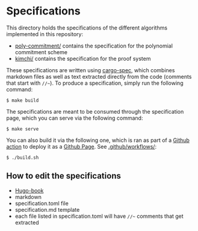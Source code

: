 # Specifications

This directory holds the specifications of the different algorithms implemented in this repository:

* [poly-commitment/](poly-commitment/) contains the specification for the polynomial commitment scheme
* [kimchi/](kimchi/) contains the specification for the proof system

These specifications are written using [cargo-spec](https://crates.io/crates/cargo-spec), which combines markdown files as well as text extracted directly from the code (comments that start with `//~`).
To produce a specification, simply run the following command:

```console
$ make build
```

The specifications are meant to be consumed through the specification page, which you can serve via the following command:

```console
$ make serve
```

You can also build it via the following one, which is ran as part of a [Github action]() to deploy it as a [Github Page](). See [.github/workflows/](../.github/workflows/gh-pages.yml):

```console
$ ./build.sh
```


## How to edit the specifications

* [Hugo-book](https://github.com/alex-shpak/hugo-book)
* markdown
* specification.toml file
* specification.md template
* each file listed in specification.toml will have `//~` comments that get extracted
